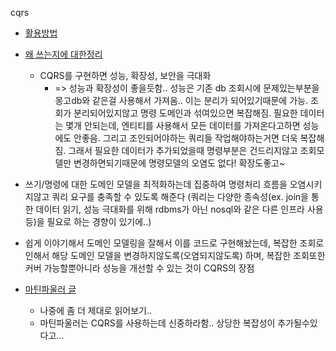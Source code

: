 cqrs

- [활용방법](https://wiki.yowu.dev/ko/Knowledge-base/Spring-Boot/the-command-query-responsibility-segregation-cqrs-pattern-in-spring-boot)

- [왜 쓰는지에 대한정리](https://learn.microsoft.com/en-us/azure/architecture/patterns/cqrs)
  - CQRS를 구현하면 성능, 확장성, 보안을 극대화
    - => 성능과 확장성이 좋을듯함.. 성능은 기존 db 조회시에 문제있는부분을 몽고db와 같은걸 사용해서 가져옴.. 이는 분리가 되어있기때문에 가능. 조회가 분리되어있지않고 명령 도메인과 섞여있으면 복잡해짐. 필요한 데이터는 몇개 안되는데, 엔티티를 사용해서 모든 데이터를 가져온다고하면 성능에도 안좋음. 그리고 조인되어야하는 쿼리들 작업해야하는거면 더욱 복잡해짐. 그래서 필요한 데이터가 추가되었을때 명령부분은 건드리지않고 조회모델만 변경하면되기때문에 명령모델의 오염도 없다! 확장도좋고~


- 쓰기/명령에 대한 도메인 모델을 최적화하는데 집중하여 명령처리 흐름을 오염시키지않고 쿼리 요구를 충족할 수 있도록 해준다 (쿼리는 다양한 종속성(ex. join을 통한 데이터 읽기, 성능 극대화를 위해 rdbms가 아닌 nosql와 같은 다른 인프라 사용 등)을 필요로 하는 경향이 있기에..)
- 쉽게 이야기해서 도메인 모델링을 잘해서 이를 코드로 구현해놨는데, 복잡한 조회로 인해서 해당 도메인 모델을 변경하지않도록(오염되지않도록) 하며, 복잡한 조회또한 커버 가능할뿐아니라 성능을 개선할 수 있는 것이 CQRS의 장점


- [마틴파울러 글](https://martinfowler.com/bliki/CQRS.html)
  - 나중에 좀 더 제대로 읽어보기.. 
  - 마틴파울러는 CQRS를 사용하는데 신중하라함.. 상당한 복잡성이 추가될수있다고...